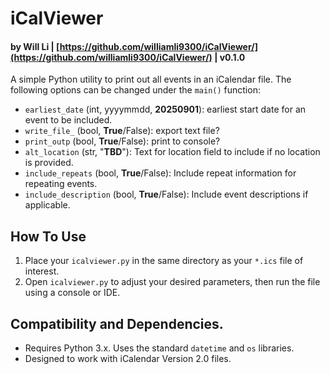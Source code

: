 # iCalViewer

#### by Will Li | [https://github.com/williamli9300/iCalViewer/](https://github.com/williamli9300/iCalViewer/) | v0.1.0

A simple Python utility to print out all events in an iCalendar file.
The following options can be changed under the `main()` function:
- `earliest_date` (int, yyyymmdd, **20250901**): earliest start date for an event to be included.
- `write_file_` (bool, **True**/False): export text file?
- `print_outp` (bool, **True**/False): print to console?
- `alt_location` (str, "**TBD**"): Text for location field to include if no location is provided.
- `include_repeats` (bool, **True**/False): Include repeat information for repeating events.
- `include_description` (bool, **True**/False): Include event descriptions if applicable.


## How To Use
1. Place your `icalviewer.py` in the same directory as your `*.ics` file of interest.
2. Open `icalviewer.py` to adjust your desired parameters, then run the file using a console or IDE.

## Compatibility and Dependencies.
- Requires Python 3.x. Uses the standard `datetime` and `os` libraries.
- Designed to work with iCalendar Version 2.0 files.

